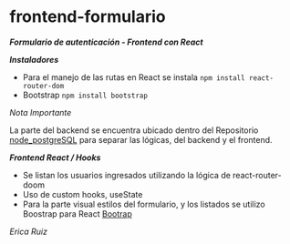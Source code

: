 # frontend-formulario

***Formulario de autenticación - Frontend con React***

***Instaladores***

- Para el manejo de las rutas en React se instala    ```npm install react-router-dom```
- Bootstrap  ```npm install bootstrap```

*Nota Importante*

La parte del backend se encuentra ubicado dentro del Repositorio [node_postgreSQL](https://github.com/Erica1912/node_postgreSQL)
para separar las lógicas, del backend y el frontend.

***Frontend React / Hooks***

- Se listan los usuarios ingresados utilizando la lógica de react-router-doom
- Uso de custom hooks, useState
- Para la parte visual estilos del formulario, y los listados se utilizo Boostrap para React [Bootrap](https://react-bootstrap.github.io/getting-started/introduction)



*Erica Ruiz*
